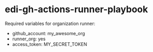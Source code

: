 # edi-gh-actions-runner-playbook

Required variables for organization runner:

- github_account: my_awesome_org
- runner_org: yes
- access_token: MY_SECRET_TOKEN

